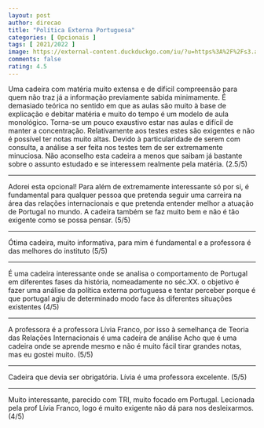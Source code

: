 ```yaml
---
layout: post
author: direcao
title: "Política Externa Portuguesa"
categories: [ Opcionais ]
tags: [ 2021/2022 ]
image: https://external-content.duckduckgo.com/iu/?u=https%3A%2F%2Fs3.amazonaws.com%2Fdownloads.unmultimedia.org%2Fphoto%2Flarge%2F693%2F693722.jpg&f=1&nofb=1
comments: false
rating: 4.5
---
```


Uma cadeira com matéria muito extensa e de difícil compreensão para quem não traz já a informação previamente sabida minimamente.
É demasiado teórica no sentido em que as aulas são muito à base de explicação e debitar matéria e muito do tempo é um modelo de aula monológico. Torna-se um pouco exaustivo estar nas aulas e difícil de manter a concentração. Relativamente aos testes estes são exigentes e não é possível ter notas muito altas. Devido à particularidade de serem com consulta, a análise a ser feita nos testes tem de ser extremamente minuciosa.
Não aconselho esta cadeira a menos que saibam já bastante sobre o assunto estudado e se interessem realmente pela matéria. (2.5/5)

---

Adorei esta opcional! Para além de extremamente interessante só por si, é fundamental para qualquer pessoa que pretenda seguir uma carreira na área das relações internacionais e que pretenda entender melhor a atuação de Portugal no mundo. A cadeira também se faz muito bem e não é tão exigente como se possa pensar. (5/5)

---

Ótima cadeira, muito informativa, para mim é fundamental e a professora é das melhores do instituto (5/5)

---

É uma cadeira interessante onde se analisa o comportamento de Portugal em diferentes fases da história, nomeadamente no séc.XX. o objetivo é fazer uma análise da política externa portuguesa e tentar perceber porque é que portugal agiu de determinado modo face às diferentes situações existentes (4/5)

---

A professora é a professora Lívia Franco, por isso à semelhança de Teoria das Relações Internacionais é uma cadeira de análise
Acho que é uma cadeira onde se aprende mesmo e não é muito fácil tirar grandes notas, mas eu gostei muito. (5/5)

---

Cadeira que devia ser obrigatória. Lívia é uma professora excelente. (5/5)

---

Muito interessante, parecido com TRI, muito focado em Portugal. Lecionada pela prof Lívia Franco, logo é muito exigente não dá para nos desleixarmos. (4/5)
